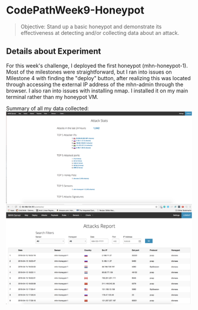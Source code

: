 # CodePathWeek9-Honeypot

> Objective: Stand up a basic honeypot and demonstrate its effectiveness at detecting and/or collecting data about an attack.

## Details about Experiment

For this week's challenge, I deployed the first honeypot (mhn-honeypot-1). Most of the milestones were straightforward, but I ran into issues on Milestone 4 with finding the "deploy" button, after realizing this was located through accessing the external IP address of the mhn-admin through the browser. I also ran into issues with installing nmap. I installed it on my main terminal rather than my honeypot VM.

Summary of all my data collected:
<img src="./images/attackStats.png" width="800">
<img src="./images/attacks.png" width="800">